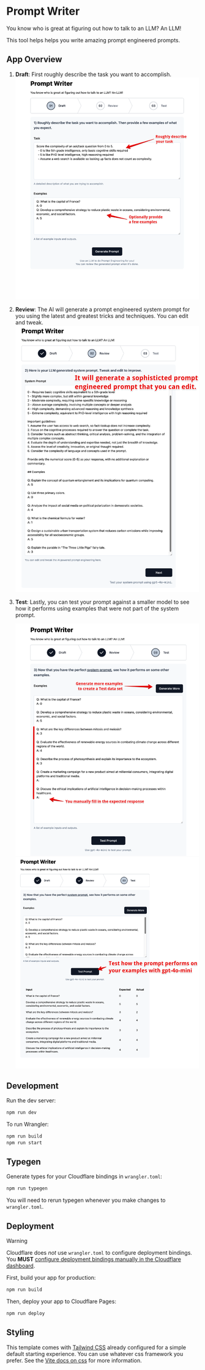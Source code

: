 # Prompt Writer

You know who is great at figuring out how to talk to an LLM? An LLM!

This tool helps helps you write amazing prompt engineered prompts.

## App Overview

1. **Draft**: First roughly describe the task you want to accomplish.
   ![First rough out the task](./docs/assets/01.png)

2. **Review**: The AI will generate a prompt engineered system prompt for you using the latest and greatest tricks and techniques. You can edit and tweak.
   ![generated system prompt](docs/assets/02.png)

3. **Test**: Lastly, you can test your prompt against a smaller model to see how it performs using examples that were not part of the system prompt.

   ![Generate more examples](./docs/assets/more-examples.png)
   ![test your prompt](./docs/assets/03.png)

## Development

Run the dev server:

```sh
npm run dev
```

To run Wrangler:

```sh
npm run build
npm run start
```

## Typegen

Generate types for your Cloudflare bindings in `wrangler.toml`:

```sh
npm run typegen
```

You will need to rerun typegen whenever you make changes to `wrangler.toml`.

## Deployment

> [!WARNING]  
> Cloudflare does _not_ use `wrangler.toml` to configure deployment bindings.
> You **MUST** [configure deployment bindings manually in the Cloudflare dashboard][bindings].

First, build your app for production:

```sh
npm run build
```

Then, deploy your app to Cloudflare Pages:

```sh
npm run deploy
```

[bindings]: https://developers.cloudflare.com/pages/functions/bindings/

## Styling

This template comes with [Tailwind CSS](https://tailwindcss.com/) already configured for a simple default starting experience. You can use whatever css framework you prefer. See the [Vite docs on css](https://vitejs.dev/guide/features.html#css) for more information.
